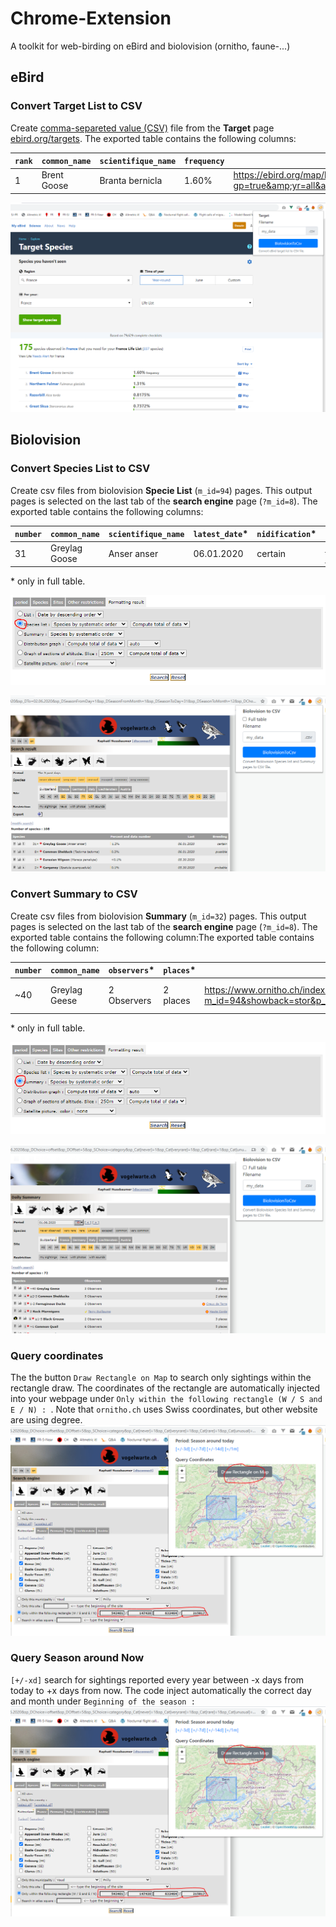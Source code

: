 # Chrome-Extension
A toolkit for web-birding on eBird and biolovision (ornitho, faune-...)

## eBird

### Convert Target List to CSV
Create [comma-separeted value (CSV)](https://en.wikipedia.org/wiki/Comma-separated_values) file from the **Target** page [ebird.org/targets](https://ebird.org/targets). The exported table contains the following columns:

| `rank` | `common_name` | `scientifique_name` | `frequency` | `link_map` |
| ------------- | ------------- | ------------- | ------------- | ------------- |
| 1	 | Brent Goose 	 | Branta bernicla	 | 1.60%	 | https://ebird.org/map/brant?gp=true&amp;yr=all&amp;env.minX=-5.144&amp;env.minY=41.334&amp;env.maxX=9.56&amp;env.maxY=51.093

![Export of Target list](https://github.com/Zoziologie/Chrome-Extension/blob/master/images/ExportTargetList.PNG?raw=true)


## Biolovision

### Convert Species List to CSV
Create csv files from biolovision **Specie List** (`m_id=94`) pages. This output pages is selected on the last tab of the **search engine** page (`?m_id=8`). The exported table contains the following columns:

| `number` | `common_name` | `scientifique_name` | `latest_date`* | `nidification`* | `link_observations`* | `link_stat`* | `link_info`* |
| ------------- | ------------- | ------------- | ------------- | ------------- | ------------- | ------------- | ------------- |
| 31 |	Greylag Goose |	Anser anser |	06.01.2020 |	certain |	https://www.ornitho.ch/index.php?m_id=94&showback=stor&p_c=5&p_cc=-1&sp_tg=1&sp_DateSynth=02.06.2020&sp_DChoice=offset&sp_DOffset=5&sp_SChoice=species&sp_S=60&sp_PChoice=canton&sp_cC=000100110000000000000011001001100000000000000000000&sp_FChoice=list&sp_FDisplay=DATE_PLACE_SPECIES&sp_DFormat=DESC	 | https://www.ornitho.ch/index.php?m_id=81&frmSpecies=60&sp_tg=1&showback=stor |	https://www.ornitho.ch/index.php?m_id=15&showback=stor&backlink=skip&frmSpecies=60&sp_tg=1
\* only in full table.

![Selection of summary](https://github.com/Zoziologie/Chrome-Extension/blob/master/images/search-engine-formating-2.PNG?raw=true)

![Export of species list](https://github.com/Zoziologie/Chrome-Extension/blob/master/images/SpeciesListoCSV.PNG?raw=true)

### Convert Summary to CSV
Create csv files from biolovision **Summary** (`m_id=32`) pages. This output pages is selected on the last tab of the **search engine** page (`?m_id=8`). The exported table contains the following column:The exported table contains the following column:

| `number` | `common_name` | `observers`* | `places`* | `link_observations`* | `link_stat`* | `link_info`* | `photo`* |
| ------------- | ------------- | ------------- | ------------- | ------------- | ------------- | ------------- | ------------- |
| ~40	| Greylag Geese	| 2 Observers	| 2 places	| https://www.ornitho.ch/index.php?m_id=94&showback=stor&p_c=5&p_cc=-1&sp_tg=1&sp_DateSynth=01.06.2020&sp_DChoice=range&sp_DFrom=01.06.2020&sp_DTo=01.06.2020&sp_SChoice=species&sp_S=60&sp_PChoice=canton&sp_cC=000100110000000000000011001001100000000000000000000&sp_FChoice=list&sp_FDisplay=DATE_PLACE_SPECIES&sp_DFormat=DESC	| https://www.ornitho.ch/index.php?m_id=81&frmSpecies=60&showback=stor&cDate=2020-06-01	| https://www.ornitho.ch/index.php?m_id=15&showback=stor&backlink=skip&y=2020&frmSpecies=60&sp_tg=1	
\* only in full table.

![Selection of species list](https://github.com/Zoziologie/Chrome-Extension/blob/master/images/search-engine-formating.PNG?raw=true)


![Export of summary](https://github.com/Zoziologie/Chrome-Extension/blob/master/images/SummarytoCSV.PNG?raw=true)


### Query coordinates
The the button `Draw Rectangle on Map` to search only sightings within the rectangle draw. The coordinates of the rectangle are automatically injected into your webpage under `Only within the following rectangle (W / S and E / N) : `. Note that `ornitho.ch` uses Swiss coordinates, but other website are using degree. 
![QueryCoordinate](https://github.com/Zoziologie/Chrome-Extension/blob/master/images/QueryCoordinates.PNG?raw=true)


### Query Season around Now
`[+/-xd]` search for sightings reported every year between -x days from today to +x days from now. The code inject automatically the correct day and month under `Beginning of the season :`
![QueryCoordinate](https://github.com/Zoziologie/Chrome-Extension/blob/master/images/QueryCoordinates.PNG?raw=true)


